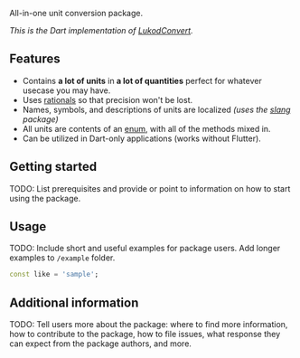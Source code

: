 <!-- 
This README describes the package. If you publish this package to pub.dev,
this README's contents appear on the landing page for your package.

For information about how to write a good package README, see the guide for
[writing package pages](https://dart.dev/guides/libraries/writing-package-pages). 

For general information about developing packages, see the Dart guide for
[creating packages](https://dart.dev/guides/libraries/create-library-packages)
and the Flutter guide for
[developing packages and plugins](https://flutter.dev/developing-packages). 
-->

All-in-one unit conversion package.

*This is the Dart implementation of [LukodConvert](github.com/Yivan000/lukodconvert).*

## Features

* Contains **a lot of units** in **a lot of quantities** perfect for whatever usecase you may have.
* Uses [rationals](https://pub.dev/packages/rational) so that precision won't be lost.
* Names, symbols, and descriptions of units are localized *(uses the [slang](https://pub.dev/packages/rational) package)*
* All units are contents of an [enum](https://dart.dev/language/enums), with all of the methods mixed in.
* Can be utilized in Dart-only applications (works without Flutter).

## Getting started

TODO: List prerequisites and provide or point to information on how to
start using the package.

## Usage

TODO: Include short and useful examples for package users. Add longer examples
to `/example` folder. 

```dart
const like = 'sample';
```

## Additional information

TODO: Tell users more about the package: where to find more information, how to 
contribute to the package, how to file issues, what response they can expect 
from the package authors, and more.

